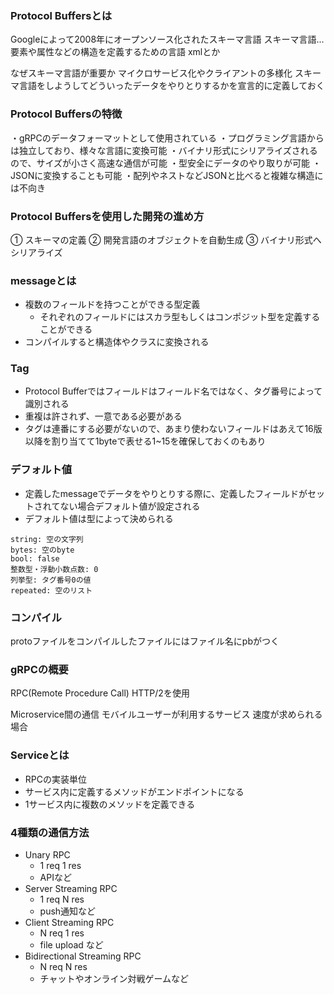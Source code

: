 ### Protocol Buffersとは
Googleによって2008年にオープンソース化されたスキーマ言語
スキーマ言語... 要素や属性などの構造を定義するための言語 xmlとか

なぜスキーマ言語が重要か
マイクロサービス化やクライアントの多様化
スキーマ言語をしようしてどういったデータをやりとりするかを宣言的に定義しておく

### Protocol Buffersの特徴
・gRPCのデータフォーマットとして使用されている
・プログラミング言語からは独立しており、様々な言語に変換可能
・バイナリ形式にシリアライズされるので、サイズが小さく高速な通信が可能
・型安全にデータのやり取りが可能
・JSONに変換することも可能
・配列やネストなどJSONと比べると複雑な構造には不向き


### Protocol Buffersを使用した開発の進め方
① スキーマの定義
② 開発言語のオブジェクトを自動生成
③ バイナリ形式へシリアライズ


### messageとは
- 複数のフィールドを持つことができる型定義
  - それぞれのフィールドにはスカラ型もしくはコンポジット型を定義することができる
- コンパイルすると構造体やクラスに変換される

### Tag
- Protocol Bufferではフィールドはフィールド名ではなく、タグ番号によって識別される
- 重複は許されず、一意である必要がある
- タグは連番にする必要がないので、あまり使わないフィールドはあえて16版以降を割り当てて1byteで表せる1~15を確保しておくのもあり

### デフォルト値
- 定義したmessageでデータをやりとりする際に、定義したフィールドがセットされてない場合デフォルト値が設定される
- デフォルト値は型によって決められる
```
string: 空の文字列
bytes: 空のbyte
bool: false
整数型・浮動小数点数: 0
列挙型: タグ番号0の値
repeated: 空のリスト
```

### コンパイル
protoファイルをコンパイルしたファイルにはファイル名にpbがつく

### gRPCの概要
RPC(Remote Procedure Call)
HTTP/2を使用

Microservice間の通信
モバイルユーザーが利用するサービス
速度が求められる場合


### Serviceとは
- RPCの実装単位
- サービス内に定義するメソッドがエンドポイントになる
- 1サービス内に複数のメソッドを定義できる

### 4種類の通信方法
- Unary RPC
  - 1 req 1 res
  - APIなど
- Server Streaming RPC
  - 1 req N res
  - push通知など
- Client Streaming RPC
  - N req 1 res
  - file upload など
- Bidirectional Streaming RPC
  -  N req N res
  - チャットやオンライン対戦ゲームなど
